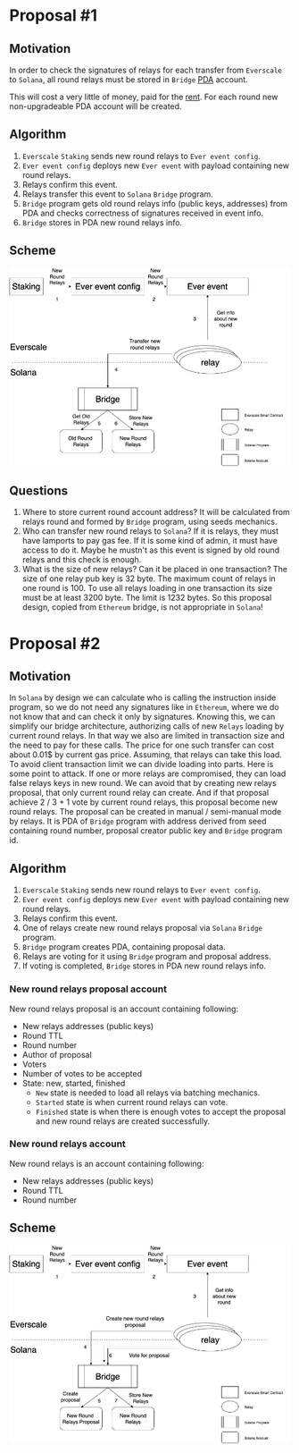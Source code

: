 # Proposal #1

## Motivation

In order to check the signatures of relays for each transfer from `Everscale` to `Solana`, all round relays must be stored in `Bridge` [PDA](https://pencilflip.medium.com/learning-solana-3-what-is-a-program-derived-address-732b06def7c1) account. 

This will cost a very little of money, paid for the [rent](https://docs.solana.com/developing/programming-model/accounts#rent). 
For each round new non-upgradeable PDA account will be created.

## Algorithm

1. `Everscale` `Staking` sends new round relays to `Ever event config`.
2. `Ever event config` deploys new `Ever event` with payload containing new round relays.
3. Relays confirm this event.
4. Relays transfer this event to `Solana` `Bridge` program.
5. `Bridge` program gets old round relays info (public keys, addresses) from PDA and checks correctness of signatures received in event info.
6. `Bridge` stores in PDA new round relays info.

## Scheme

![Relays round loading](../png/relays_round_loading.png "Relays round loading")

## Questions

1. Where to store current round account address?
It will be calculated from relays round and formed by `Bridge` program, using seeds mechanics.
2. Who can transfer new round relays to `Solana`?
If it is relays, they must have lamports to pay gas fee. 
If it is some kind of admin, it must have access to do it. Maybe he mustn't as this event is signed by old round relays and this check is enough.
3. What is the size of new relays? Can it be placed in one transaction?
The size of one relay pub key is 32 byte. The maximum count of relays in one round is 100. To use all relays loading in one transaction
its size must be at least 3200 byte. The limit is 1232 bytes. So this proposal design, copied from `Ethereum` bridge, is not appropriate in `Solana`! 

# Proposal #2

## Motivation

In `Solana` by design we can calculate who is calling the instruction inside program, so we do not need any signatures like in `Ethereum`, where we do not know that and can 
check it only by signatures. Knowing this, we can simplify our bridge architecture, authorizing calls of new `Relays` loading by current round relays. 
In that way we also are limited in transaction size and the need to pay for these calls.
The price for one such transfer can cost about 0.01$ by current gas price. Assuming, that relays can take this load.
To avoid client transaction limit we can divide loading into parts.
Here is some point to attack. If one or more relays are compromised, they can load false relays keys in new round.
We can avoid that by creating new relays proposal, that only current round relay can create. And if that proposal 
achieve 2 / 3 + 1 vote by current round relays, this proposal become new round relays. 
The proposal can be created in manual / semi-manual mode by relays. It is PDA of `Bridge` program with address derived
from seed containing round number, proposal creator public key and `Bridge` program id.

## Algorithm

1. `Everscale` `Staking` sends new round relays to `Ever event config`.
2. `Ever event config` deploys new `Ever event` with payload containing new round relays.
3. Relays confirm this event.
4. One of relays create new round relays proposal via `Solana` `Bridge` program.
5. `Bridge` program creates PDA, containing proposal data.
6. Relays are voting for it using `Bridge` program and proposal address.
7. If voting is completed, `Bridge` stores in PDA new round relays info.

### New round relays proposal account

New round relays proposal is an account containing following:
* New relays addresses (public keys)
* Round TTL
* Round number
* Author of proposal
* Voters
* Number of votes to be accepted
* State: new, started, finished
  * `New` state is needed to load all relays via batching mechanics.
  * `Started` state is when current round relays can vote.
  * `Finished` state is when there is enough votes to accept the proposal and new round relays are created successfully.
  
### New round relays account

New round relays is an account containing following:
* New relays addresses (public keys)
* Round TTL
* Round number

## Scheme

![Relays round loading 2](../png/relays_round_loading_2.png "Relays round loading 2")